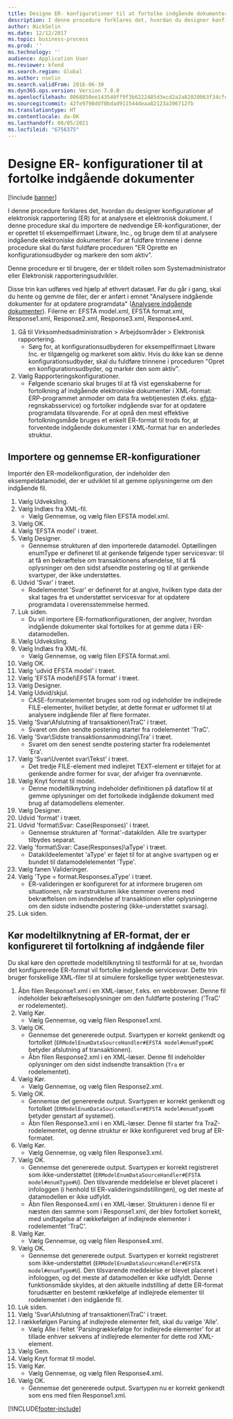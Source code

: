 ```yaml
---
title: Designe ER- konfigurationer til at fortolke indgående dokumenter
description: I denne procedure forklares det, hvordan du designer konfigurationer af elektronisk rapportering (ER) for at analysere et elektronisk dokument.
author: NickSelin
ms.date: 12/12/2017
ms.topic: business-process
ms.prod: ''
ms.technology: ''
audience: Application User
ms.reviewer: kfend
ms.search.region: Global
ms.author: nselin
ms.search.validFrom: 2016-06-30
ms.dyn365.ops.version: Version 7.0.0
ms.openlocfilehash: 8068850ee143540ff9f3b6222485d3ecd2a2a82020063f34cfd7b5a69826eda3
ms.sourcegitcommit: 42fe9790ddf0bdad911544deaa82123a396712fb
ms.translationtype: HT
ms.contentlocale: da-DK
ms.lasthandoff: 08/05/2021
ms.locfileid: "6756375"
---
```

# <a name="design-er-configurations-to-parse-incoming-documents"></a>Designe ER- konfigurationer til at fortolke indgående dokumenter

[!include [banner](../../includes/banner.md)]

I denne procedure forklares det, hvordan du designer konfigurationer af elektronisk rapportering (ER) for at analysere et elektronisk dokument. I denne procedure skal du importere de nødvendige ER-konfigurationer, der er oprettet til eksempelfirmaet Litware, Inc., og bruge dem til at analysere indgående elektroniske dokumenter. For at fuldføre trinnene i denne procedure skal du først fuldføre proceduren "ER Oprette en konfigurationsudbyder og markere den som aktiv".

Denne procedure er til brugere, der er tildelt rollen som Systemadministrator eller Elektronisk rapporteringsudvikler.

Disse trin kan udføres ved hjælp af ethvert datasæt. Før du går i gang, skal du hente og gemme de filer, der er anført i emnet "Analysere indgående dokumenter for at opdatere programdata" ([Analysere indgående dokumenter](../parse-incoming-electronic-documents.md)). Filerne er: EFSTA model.xml, EFSTA format.xml, Response1.xml, Response2.xml, Response3.xml, Response4.xml.

1. Gå til Virksomhedsadministration > Arbejdsområder > Elektronisk rapportering.
    * Sørg for, at konfigurationsudbyderen for eksempelfirmaet Litware Inc. er tilgængelig og markeret som aktiv. Hvis du ikke kan se denne konfigurationsudbyder, skal du fuldføre trinnene i proceduren "Opret en konfigurationsudbyder, og markér den som aktiv".
2. Vælg Rapporteringskonfigurationer.
    * Følgende scenario skal bruges til at få vist egenskaberne for fortolkning af indgående elektroniske dokumenter i XML-format: ERP-programmet anmoder om data fra webtjenesten (f.eks. [efsta](http://efsta.org/)-regnskabsservice) og fortolker indgående svar for at opdatere programdata tilsvarende. For at opnå den mest effektive fortolkningsmåde bruges et enkelt ER-format til trods for, at forventede indgående dokumenter i XML-format har en anderledes struktur.

## <a name="import-and-review-er-configurations"></a>Importere og gennemse ER-konfigurationer

Importér den ER-modelkonfiguration, der indeholder den eksempeldatamodel, der er udviklet til at gemme oplysningerne om den indgående fil.

1. Vælg Udveksling.
2. Vælg Indlæs fra XML-fil.
    * Vælg Gennemse, og vælg filen EFSTA model.xml.
3. Vælg OK.
4. Vælg 'EFSTA model' i træet.
5. Vælg Designer.
    * Gennemse strukturen af den importerede datamodel. Optællingen enumType er defineret til at genkende følgende typer servicesvar: til at få en bekræftelse om transaktionens afsendelse, til at få oplysninger om den sidst afsendte postering og til at genkende svartyper, der ikke understøttes.
6. Udvid 'Svar' i træet.
    * Rodelementet 'Svar' er defineret for at angive, hvilken type data der skal tages fra et understøttet servicesvar for at opdatere programdata i overensstemmelse hermed.
7. Luk siden.
    * Du vil importere ER-formatkonfigurationen, der angiver, hvordan indgående dokumenter skal fortolkes for at gemme data i ER-datamodellen.
8. Vælg Udveksling.
9. Vælg Indlæs fra XML-fil.
    * Vælg Gennemse, og vælg filen EFSTA format.xml.
10. Vælg OK.
11. Vælg 'udvid EFSTA model' i træet.
12. Vælg 'EFSTA model\EFSTA format' i træet.
13. Vælg Designer.
14. Vælg Udvid/skjul.
    * CASE-formatelementet bruges som rod og indeholder tre indlejrede FILE-elementer, hvilket betyder, at dette format er udformet til at analysere indgående filer af flere formater.
15. Vælg 'Svar\Afslutning af transaktionen\TraC' i træet.
    * Svaret om den sendte postering starter fra rodelementet 'TraC'.
16. Vælg 'Svar\Sidste transaktionsanmodning\Tra' i træet.
    * Svaret om den senest sendte postering starter fra rodelementet 'Era'.
17. Vælg 'Svar\Uventet svar\Tekst' i træet.
    * Det tredje FILE-element med indlejret TEXT-element er tilføjet for at genkende andre former for svar, der afviger fra ovennævnte.
18. Vælg Knyt format til model.
    * Denne modeltilknytning indeholder definitionen på dataflow til at gemme oplysninger om det fortolkede indgående dokument med brug af datamodellens elementer.
19. Vælg Designer.
20. Udvid 'format' i træet.
21. Udvid 'format\Svar: Case(Responses)' i træet.
    * Gennemse strukturen af 'format'-datakilden. Alle tre svartyper tilbydes separat.
22. Vælg 'format\Svar: Case(Responses)\aType' i træet.
    * Datakildeelementet 'aType' er føjet til for at angive svartypen og er bundet til datamodelelementet 'Type'.
23. Vælg fanen Valideringer.
24. Vælg 'Type = format.Responses.aType' i træet.
    * ER-valideringen er konfigureret for at informere brugeren om situationen, når svarstrukturen ikke stemmer overens med bekræftelsen om indsendelse af transaktionen eller oplysningerne om den sidste indsendte postering (ikke-understøttet svarsag).
25. Luk siden.

## <a name="run-model-mapping-of-er-format-configured-for-parsing-incoming-files"></a>Kør modeltilknytning af ER-format, der er konfigureret til fortolkning af indgående filer

Du skal køre den oprettede modeltilknytning til testformål for at se, hvordan det konfigurerede ER-format vil fortolke indgående servicesvar. Dette trin bruger forskellige XML-filer til at simulere forskellige typer webtjenestesvar.

1. Åbn filen Response1.xml i en XML-læser, f.eks. en webbrowser. Denne fil indeholder bekræftelsesoplysninger om den fuldførte postering ('TraC' er rodelementet).
2. Vælg Kør.
    * Vælg Gennemse, og vælg filen Response1.xml.
3. Vælg OK.
    * Gennemse det genererede output. Svartypen er korrekt genkendt og fortolket (`ERModelEnumDataSourceHandler#EFSTA model#enumType#C` betyder afslutning af transaktionen).
    * Åbn filen Response2.xml i en XML-læser. Denne fil indeholder oplysninger om den sidst indsendte transaktion (`Tra` er rodelementet).
4. Vælg Kør.
    * Vælg Gennemse, og vælg filen Response2.xml.
5. Vælg OK.
    * Gennemse det genererede output. Svartypen er korrekt genkendt og fortolket (`ERModelEnumDataSourceHandler#EFSTA model#enumType#R` betyder genstart af systemet).
    * Åbn filen Response3.xml i en XML-læser. Denne fil starter fra TraZ-rodelementet, og denne struktur er ikke konfigureret ved brug af ER-formatet.
6. Vælg Kør.
    * Vælg Gennemse, og vælg filen Response3.xml.
7. Vælg OK.
    * Gennemse det genererede output. Svartypen er korrekt registreret som ikke-understøttet (`ERModelEnumDataSourceHandler#EFSTA model#enumType#U`). Den tilsvarende meddelelse er blevet placeret i infologgen (i henhold til ER-valideringsindstillingen), og det meste af datamodellen er ikke udfyldt.
    * Åbn filen Response4.xml i en XML-læser. Strukturen i denne fil er næsten den samme som i Response1.xml, der blev fortolket korrekt, med undtagelse af rækkefølgen af indlejrede elementer i rodelementet 'TraC'.
8. Vælg Kør.
    * Vælg Gennemse, og vælg filen Response4.xml.
9. Vælg OK.
    * Gennemse det genererede output. Svartypen er korrekt registreret som ikke-understøttet (`ERModelEnumDataSourceHandler#EFSTA model#enumType#U`). Den tilsvarende meddelelse er blevet placeret i infologgen, og det meste af datamodellen er ikke udfyldt. Denne funktionsmåde skyldes, at den aktuelle indstilling af dette ER-format forudsætter en bestemt rækkefølge af indlejrede elementer til rodelementet i den indgående fil.
10. Luk siden.
11. Vælg 'Svar\Afslutning af transaktionen\TraC' i træet.
12. I rækkefølgen Parsing af indlejrede elementer felt, skal du vælge 'Alle'.
    * Vælg Alle i feltet 'Parsingrækkefølge for indlejrede elementer' for at tillade enhver sekvens af indlejrede elementer for dette rod XML-element.
13. Vælg Gem.
14. Vælg Knyt format til model.
15. Vælg Kør.
    * Vælg Gennemse, og vælg filen Response4.xml.
16. Vælg OK.
    * Gennemse det genererede output. Svartypen nu er korrekt genkendt som ens med filen Response1.xml.


[!INCLUDE[footer-include](../../../../includes/footer-banner.md)]